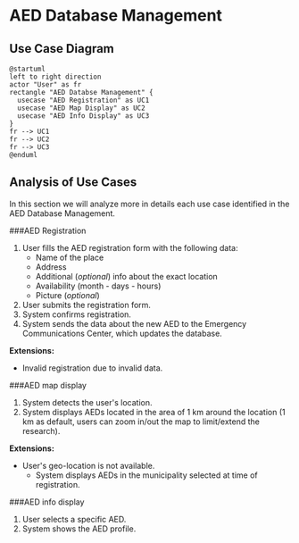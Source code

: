 # AED Database Management

## Use Case Diagram

```plantuml
@startuml
left to right direction
actor "User" as fr
rectangle "AED Databse Management" {
  usecase "AED Registration" as UC1
  usecase "AED Map Display" as UC2
  usecase "AED Info Display" as UC3
}
fr --> UC1
fr --> UC2
fr --> UC3
@enduml
```

## Analysis of Use Cases

In this section we will analyze more in details each use case identified in the AED Database Management.

###AED Registration

1. User fills the AED registration form with the following data:
    * Name of the place
    * Address
    * Additional (_optional_) info about the exact location
    * Availability (month - days - hours)
    * Picture (_optional_)
2. User submits the registration form.
3. System confirms registration.
4. System sends the data about the new AED to the Emergency Communications Center, which updates the database.

**Extensions:**

* Invalid registration due to invalid data.

###AED map display

1. System detects the user's location.
2. System displays AEDs located in the area of 1 km around the location (1 km as default, users can zoom in/out the map to limit/extend the research).

**Extensions:**

* User's geo-location is not available.
  - System displays AEDs in the municipality selected at time of registration.

###AED info display

1. User selects a specific AED.
2. System shows the AED profile.